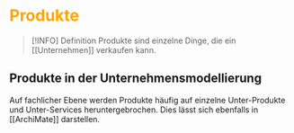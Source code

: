 # <font color = "orange">Produkte</font>
>[!INFO] Definition
>Produkte sind einzelne Dinge, die ein [[Unternehmen]] verkaufen kann. 

## Produkte in der Unternehmensmodellierung
Auf fachlicher Ebene werden Produkte häufig auf einzelne Unter-Produkte und Unter-Services heruntergebrochen. Dies lässt sich ebenfalls in [[ArchiMate]] darstellen.